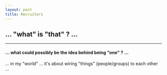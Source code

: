 ```yaml
---
layout: post
title: Recruiters
---
```


## **... "what" is "that" ? ...**  
   
----  

#### ... what could possibly be the idea behind being "one" ? ...  
... in my "world" ... it's about wiring "things" (people/groups) to each other ...  
 
  




